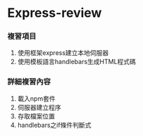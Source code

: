 # Express-review
### 複習項目
1. 使用框架express建立本地伺服器
2. 使用模板語言handlebars生成HTML程式碼

### 詳細複習內容
1. 載入npm套件
2. 伺服器建立程序
3. 存取檔案位置
4. handlebars之if條件判斷式
